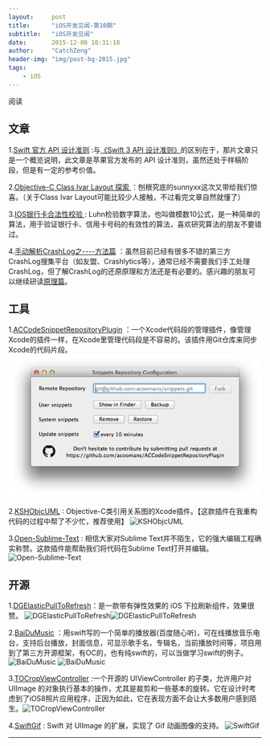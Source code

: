```yaml
---
layout:     post
title:      "iOS开发见闻-第10期"
subtitle:   "iOS开发见闻"
date:       2015-12-08 10:31:18
author:     "CatchZeng"
header-img: "img/post-bg-2015.jpg"
tags:
    - iOS
---
```

<span id="busuanzi_container_page_pv">
阅读<span id="busuanzi_value_page_pv"></span>
</span>

## 文章
1.[Swift 官方 API 设计准则](http://www.jianshu.com/p/b69d9b615ee5) :与[《Swift 3 API 设计准则》](http://www.jianshu.com/p/fce426e4f1c4)的区别在于，那片文章只是一个概览说明，此文章是苹果官方发布的 API 设计准则，虽然还处于样稿阶段，但是有一定的参考价值。

2.[Objective-C Class Ivar Layout 探索 ](http://blog.sunnyxx.com/2015/09/13/class-ivar-layout/) ：刨根究底的sunnyxx这次又带给我们惊喜。（关于Class Ivar Layout可能比较少人接触，不过看完文章自然就懂了）

3.[IOS银行卡合法性校验 ](http://www.heyuan110.com/2015/06/16/IOS%E9%93%B6%E8%A1%8C%E5%8D%A1%E5%90%88%E6%B3%95%E6%80%A7%E6%A0%A1%E9%AA%8C/) : Luhn检验数字算法，也叫做模数10公式，是一种简单的算法，用于验证银行卡、信用卡号码的有效性的算法，喜欢研究算法的朋友不要错过。

4.[手动解析CrashLog之----方法篇](http://foggry.com/blog/2015/07/27/ru-he-shou-dong-jie-xi-crashlog/) ：虽然目前已经有很多不错的第三方CrashLog搜集平台（如友盟、Crashlytics等），通常已经不需要我们手工处理CrashLog，但了解CrashLog的还原原理和方法还是有必要的。感兴趣的朋友可以继续研读[原理篇](http://foggry.com/blog/2015/08/10/ru-he-shou-dong-jie-xi-crashlogzhi-yuan-li-pian/)。

## 工具
1.[ACCodeSnippetRepositoryPlugin](https://github.com/acoomans/ACCodeSnippetRepositoryPlugin) ：一个Xcode代码段的管理插件，像管理Xcode的插件一样，在Xcode里管理代码段是不容易的。该插件用Git仓库来同步Xcode的代码片段。
![ACCodeSnippetReposito](https://github.com/acoomans/ACCodeSnippetRepositoryPlugin/raw/master/Screenshots/screenshot02.png)

2.[KSHObjcUML](https://github.com/kimsungwhee/KSHObjcUML) : Objective-C类引用关系图的Xcode插件。【这款插件在我重构代码的过程中帮了不少忙，推荐使用】
![KSHObjcUML](https://github.com/kimsungwhee/KSHObjcUML/raw/master/KSHObjcUML.png)

3.[Open-Sublime-Text](https://github.com/ryanmeisters/Xcode-Plugin-Open-Sublime-Text) : 相信大家对Sublime Text并不陌生，它的强大编辑工程确实称赞。这款插件能帮助我们将代码在Sublime Text打开并编辑。
![Open-Sublime-Text](https://raw.githubusercontent.com/ryanmeisters/Xcode-Plugin-Open-Sublime-Text/master/Misc/OpenInSublimeText.gif)


## 开源
1.[DGElasticPullToRefresh](https://github.com/gontovnik/DGElasticPullToRefresh)：是一款带有弹性效果的 iOS 下拉刷新组件，效果很赞。
![DGElasticPullToRefresh](https://raw.githubusercontent.com/gontovnik/DGElasticPullToRefresh/master/DGElasticPullToRefreshPreview1.gif)![DGElasticPullToRefresh](https://raw.githubusercontent.com/gontovnik/DGElasticPullToRefresh/master/DGElasticPullToRefreshPreview2.gif)

2.[BaiDuMusic](https://github.com/804145113/BaiDuMusic) ：用swift写的一个简单的播放器(百度随心听)，可在线播放音乐电台，支持后台播放，封面信息，可显示歌手名，专辑名，当前播放时间等，项目用到了第三方开源框架，有OC的，也有纯swift的，可以当做学习swift的例子。
![BaiDuMusic](https://camo.githubusercontent.com/ddeabadc1c4ee3bca1ad96589b7fac18ebc63654/687474703a2f2f6931322e74696574756b752e636f6d2f323231373834373463643437646133312e706e67) 
![BaiDuMusic](https://camo.githubusercontent.com/1a18481c226e5ca01b6984346b57adc4e1ec3799/687474703a2f2f6931322e74696574756b752e636f6d2f346530323265313061653038353466352e706e67)  

3.[TOCropViewController](https://github.com/TimOliver/TOCropViewController) :一个开源的 UIViewController 的子类，允许用户对 UIImage 的对象执行基本的操作，尤其是裁剪和一些基本的旋转。它在设计时考虑到了iOS8照片应用程序，正因为如此，它在表现方面不会让大多数用户感到陌生。![TOCropViewController](https://github.com/TimOliver/TOCropViewController/raw/master/screenshot.jpg) 

4.[SwiftGif](https://github.com/bahlo/SwiftGif) : Swift 对 UIImage 的扩展，实现了 Gif 动画图像的支持。
![SwiftGif](https://github.com/bahlo/SwiftGif/raw/master/demo.gif)  

----------
